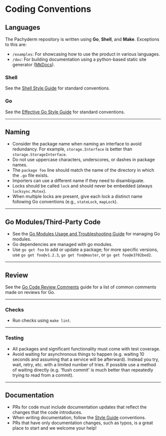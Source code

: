 # Coding Conventions

## Languages 

The Pachyderm repository is written using **Go**, **Shell**, and **Make**. Exceptions to this are:

- `/examples`: For showcasing how to use the product in various languages.
- `/doc`: For building documentation using a python-based static site generator ([MkDocs](https://www.mkdocs.org/)).


### Shell

See the [Shell Style Guide](https://google.github.io/styleguide/shellguide.html) for standard conventions. 

### Go

See the [Effective Go Style Guide](https://go.dev/doc/effective_go) for standard conventions.

---

## Naming 

- Consider the package name when naming an interface to avoid redundancy. For example, `storage.Interface` is better than `storage.StorageInterface`.
- Do not use uppercase characters, underscores, or dashes in package names.
- The `package foo` line should match the name of the directory in which the `.go` file exists.
- Importers can use a different name if they need to disambiguate.
- Locks should be called `lock` and should never be embedded (always `locksync.Mutex`).
- When multiple locks are present, give each lock a distinct name following Go conventions (e.g., `stateLock`, `mapLock`).

---

## Go Modules/Third-Party Code

- See the [Go Modules Usage and Troubleshooting Guide](https://github.com/golang/go/wiki/Modules#how-to-install-and-activate-module-support) for managing Go modules.
- Go dependencies are managed with go modules.
- Use `go get foo` to add or update a package; for more specific versions, use  `go get foo@v1.2.3`, `go get foo@master`, or `go get foo@e3702bed2`.

---


## Review

See the [Go Code Review Comments](https://github.com/golang/go/wiki/CodeReviewComments) guide for a list of common comments made on reviews for Go. 

---

### Checks 

- Run checks using `make lint`. 

---

### Testing 

- All packages and significant functionality must come with test coverage.
- Avoid waiting for asynchronous things to happen (e.g. waiting 10 seconds and assuming that a service will be afterward). Instead you try, wait, retry, etc. with a limited number of tries. If possible use a method of waiting directly (e.g. 'flush commit' is much better than repeatedly trying to read from a commit).


---

## Documentation

- PRs for code must include documentation updates that reflect the changes that the code introduces.
- When writing documentation, follow the [Style Guide](docs-style-guide.md) conventions.
- PRs that have only documentation changes, such as typos, is a great place to start and we welcome your help!

